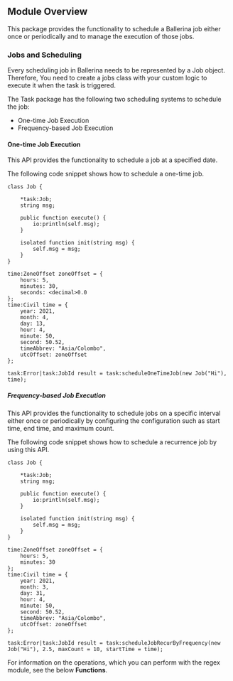 ## Module Overview

This package provides the functionality to schedule a Ballerina job either once or periodically and to manage the execution of those jobs.

### Jobs and Scheduling

Every scheduling job in Ballerina needs to be represented by a Job object. Therefore, You need to create a jobs class with your custom logic to execute it when the task is triggered.

The Task package has the following two scheduling systems to schedule the job:

- One-time Job Execution
- Frequency-based Job Execution 

#### One-time Job Execution

This API provides the functionality to schedule a job at a specified date.

The following code snippet shows how to schedule a one-time job.


```ballerina
class Job {

    *task:Job;
    string msg;

    public function execute() {
        io:println(self.msg);
    }

    isolated function init(string msg) {
        self.msg = msg;
    }
}

time:ZoneOffset zoneOffset = {
    hours: 5,
    minutes: 30,
    seconds: <decimal>0.0
};
time:Civil time = {
    year: 2021,
    month: 4,
    day: 13,
    hour: 4,
    minute: 50,
    second: 50.52,
    timeAbbrev: "Asia/Colombo",
    utcOffset: zoneOffset
};

task:Error|task:JobId result = task:scheduleOneTimeJob(new Job("Hi"), time);
```

##### Frequency-based Job Execution

This API provides the functionality to schedule jobs on a specific interval either once or periodically by configuring the configuration such as start time, end time, and maximum count.

The following code snippet shows how to schedule a recurrence job by using this API.

```ballerina
class Job {

    *task:Job;
    string msg;

    public function execute() {
        io:println(self.msg);
    }

    isolated function init(string msg) {
        self.msg = msg;
    }
}

time:ZoneOffset zoneOffset = {
    hours: 5,
    minutes: 30
};
time:Civil time = {
    year: 2021,
    month: 3,
    day: 31,
    hour: 4,
    minute: 50,
    second: 50.52,
    timeAbbrev: "Asia/Colombo",
    utcOffset: zoneOffset
};

task:Error|task:JobId result = task:scheduleJobRecurByFrequency(new Job("Hi"), 2.5, maxCount = 10, startTime = time);
```

For information on the operations, which you can perform with the regex module, see the below **Functions**.
